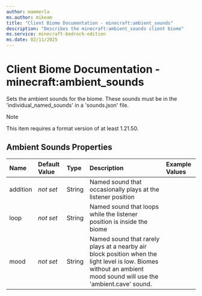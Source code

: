 ```yaml
---
author: mammerla
ms.author: mikeam
title: "Client Biome Documentation - minecraft:ambient_sounds"
description: "Describes the minecraft:ambient_sounds client biome"
ms.service: minecraft-bedrock-edition
ms.date: 02/11/2025 
---
```


# Client Biome Documentation - minecraft:ambient_sounds

Sets the ambient sounds for the biome. These sounds must be in the 'individual_named_sounds' in a 'sounds.json' file.

> [!Note]
> This item requires a format version of at least 1.21.50.


## Ambient Sounds Properties

|Name       |Default Value |Type |Description |Example Values |
|:----------|:-------------|:----|:-----------|:------------- |
| addition | *not set* | String | Named sound that occasionally plays at the listener position |  | 
| loop | *not set* | String | Named sound that loops while the listener position is inside the biome |  | 
| mood | *not set* | String | Named sound that rarely plays at a nearby air block position when the light level is low. Biomes without an ambient mood sound will use the 'ambient.cave' sound. |  | 